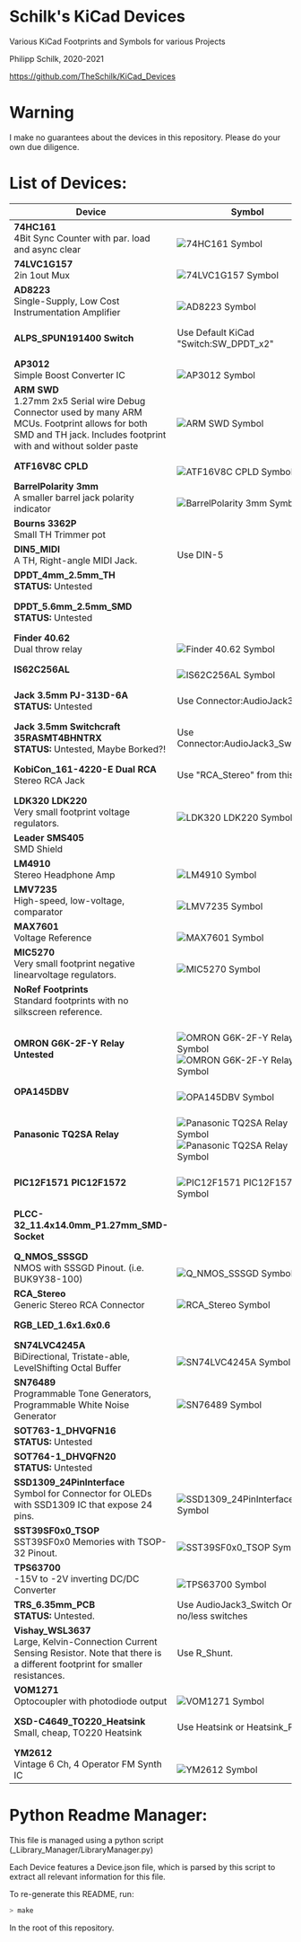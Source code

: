 # Schilk's KiCad Devices
Various KiCad Footprints and Symbols for various Projects

Philipp Schilk, 2020-2021

https://github.com/TheSchilk/KiCad_Devices

# Warning

I make no guarantees about the devices in this repository. Please do your own due diligence. 

# List of Devices:


|**Device**|&nbsp;&nbsp;&nbsp;&nbsp;&nbsp;&nbsp;&nbsp;&nbsp;&nbsp;&nbsp;&nbsp;&nbsp;&nbsp;&nbsp;&nbsp;**Symbol**&nbsp;&nbsp;&nbsp;&nbsp;&nbsp;&nbsp;&nbsp;&nbsp;&nbsp;&nbsp;&nbsp;&nbsp;&nbsp;&nbsp;&nbsp;|&nbsp;&nbsp;&nbsp;&nbsp;&nbsp;&nbsp;&nbsp;&nbsp;&nbsp;&nbsp;&nbsp;&nbsp;&nbsp;&nbsp;&nbsp;**Footprint**&nbsp;&nbsp;&nbsp;&nbsp;&nbsp;&nbsp;&nbsp;&nbsp;&nbsp;&nbsp;&nbsp;&nbsp;&nbsp;&nbsp;&nbsp;|
|---|---|---|
| **74HC161** <br/> 4Bit Sync Counter with par. load and async clear  |  <br/> ![74HC161 Symbol ](74HC161/Doc/Symbol1.jpg) |  |
| **74LVC1G157** <br/> 2in 1out Mux |  <br/> ![74LVC1G157 Symbol ](74LVC1G157/Doc/Symbol1.jpg) |  |
| **AD8223** <br/> Single-Supply, Low Cost Instrumentation Amplifier |  <br/> ![AD8223 Symbol ](AD8223/Doc/Symbol1.jpg) |  |
| **ALPS_SPUN191400 Switch** <br/>  | Use Default KiCad "Switch:SW_DPDT_x2" |  <br/> ![ALPS_SPUN191400 Switch Footprint ](ALPS_SPUN191400_Switch/Doc/Footprint1.jpg)  |
| **AP3012** <br/> Simple Boost Converter IC |  <br/> ![AP3012 Symbol ](AP3012/Doc/Symbol1.jpg) |  |
| **ARM SWD** <br/>  1.27mm 2x5 Serial wire Debug Connector used by many ARM MCUs. Footprint allows for both SMD and TH jack. Includes footprint with and without solder paste  |  <br/> ![ARM SWD Symbol ](ARM_SWD/Doc/Symbol1.jpg) |  <br/> ![ARM SWD Footprint ](ARM_SWD/Doc/Footprint1.jpg)  |
| **ATF16V8C CPLD** <br/>  |  <br/> ![ATF16V8C CPLD Symbol ](ATF16V8C/Doc/Symbol1.jpg) |  |
| **BarrelPolarity 3mm** <br/> A smaller barrel jack polarity indicator |  <br/> ![BarrelPolarity 3mm Symbol ](BarrelPolarity_3mm/Doc/Symbol1.jpg) |  <br/> ![BarrelPolarity 3mm Footprint ](BarrelPolarity_3mm/Doc/Footprint1.jpg)  |
| **Bourns 3362P** <br/> Small TH Trimmer pot |  |  <br/> ![Bourns 3362P Footprint ](Bourns_3362P/Doc/Footprint1.jpg)  |
| **DIN5_MIDI** <br/> A TH, Right-angle MIDI Jack. | Use DIN-5 |  <br/> ![DIN5_MIDI Footprint ](DIN5_MIDI/Doc/Footprint1.jpg)  |
| **DPDT_4mm_2.5mm_TH** <br/> **STATUS:** Untested  |  |  <br/> ![DPDT_4mm_2.5mm_TH Footprint ](DPDT_4mm_2.5mm_TH/Doc/Footprint1.jpg)  |
| **DPDT_5.6mm_2.5mm_SMD** <br/> **STATUS:** Untested |  |  <br/> ![DPDT_5.6mm_2.5mm_SMD Footprint ](DPDT_5.6mm_2.5mm_SMD/Doc/Footprint1.jpg)  |
| **Finder 40.62** <br/> Dual throw relay |  <br/> ![Finder 40.62 Symbol ](Finder_40_62/Doc/Symbol1.jpg) |  |
| **IS62C256AL** <br/>  |  <br/> ![IS62C256AL Symbol ](IS62C256AL/Doc/Symbol1.jpg) |  <br/> ![IS62C256AL Footprint ](IS62C256AL/Doc/Footprint1.jpg)  |
| **Jack 3.5mm PJ-313D-6A** <br/> **STATUS:** Untested | Use Connector:AudioJack3 |  <br/> ![Jack 3.5mm PJ-313D-6A Footprint ](Jack_3.5mm_PJ-313D-6A/Doc/Footprint1.jpg)  |
| **Jack 3.5mm Switchcraft 35RASMT4BHNTRX** <br/> **STATUS:** Untested, Maybe Borked?! | Use Connector:AudioJack3_SwitchTR |  <br/> ![Jack 3.5mm Switchcraft 35RASMT4BHNTRX Footprint ](Jack_3.5mm_Switchcraft_35RASMT4BHNTRX/Doc/Footprint1.jpg)  |
| **KobiCon_161-4220-E Dual RCA** <br/> Stereo RCA Jack | Use "RCA_Stereo" from this repo |  <br/> ![KobiCon_161-4220-E Dual RCA Footprint ](KobiCon_161-4220-E_Dual_RCA/Doc/Footprint1.jpg)  |
| **LDK320 LDK220** <br/> Very small footprint voltage regulators. |  <br/> ![LDK320 LDK220 Symbol ](LDK220_LDK320/Doc/Symbol1.jpg) | Symbols kompatible with SOT32-5 and SOT323-5 pinouts. |
| **Leader SMS405** <br/> SMD Shield |  |  <br/> ![Leader SMS405 Footprint ](Leader_SMS405/Doc/Footprint1.jpg)  |
| **LM4910** <br/> Stereo Headphone Amp |  <br/> ![LM4910 Symbol ](LM4910/Doc/Symbol1.jpg) |  |
| **LMV7235** <br/> High-speed, low-voltage, comparator |  <br/> ![LMV7235 Symbol ](LMV7235/Doc/Symbol1.jpg) |  |
| **MAX7601** <br/> Voltage Reference |  <br/> ![MAX7601 Symbol ](MAX6071/Doc/Symbol1.jpg) |  |
| **MIC5270** <br/> Very small footprint negative linearvoltage regulators. |  <br/> ![MIC5270 Symbol ](MIC5270/Doc/Symbol1.jpg) |  |
| **NoRef Footprints** <br/> Standard footprints with no silkscreen reference. |  | Including 0603 R/C/LED 4xRN, 0402 R/LED <br/> ![NoRef Footprints Footprint ](NoRef_Footprints/Doc/Footprint1.jpg)  |
| **OMRON G6K-2F-Y Relay** <br/> **Untested**  |  <br/> ![OMRON G6K-2F-Y Relay Symbol ](OMRON_G6K-2F-Y_Relay/Doc/Symbol1.jpg) <br/> ![OMRON G6K-2F-Y Relay Symbol ](OMRON_G6K-2F-Y_Relay/Doc/Symbol2.jpg) |  <br/> ![OMRON G6K-2F-Y Relay Footprint ](OMRON_G6K-2F-Y_Relay/Doc/Footprint1.jpg)  |
| **OPA145DBV** <br/>  |  <br/> ![OPA145DBV Symbol ](OPA145DBV/Doc/Symbol1.jpg) |  |
| **Panasonic TQ2SA Relay** <br/>  |  <br/> ![Panasonic TQ2SA Relay Symbol ](Panasonic_TQ2SA_Relay/Doc/Symbol1.jpg) <br/> ![Panasonic TQ2SA Relay Symbol ](Panasonic_TQ2SA_Relay/Doc/Symbol2.jpg) |  <br/> ![Panasonic TQ2SA Relay Footprint ](Panasonic_TQ2SA_Relay/Doc/Footprint1.jpg)  |
| **PIC12F1571 PIC12F1572** <br/>  |  <br/> ![PIC12F1571 PIC12F1572 Symbol ](PIC12F1571_1572/Doc/Symbol1.jpg) |  |
| **PLCC-32_11.4x14.0mm_P1.27mm_SMD-Socket** <br/>  |  |  <br/> ![PLCC-32_11.4x14.0mm_P1.27mm_SMD-Socket Footprint ](PLCC-32_11.4x14.0mm_P1.27mm_SMD-Socket/Doc/Footprint1.jpg)  |
| **Q_NMOS_SSSGD** <br/> NMOS with SSSGD Pinout. (i.e. BUK9Y38-100) |  <br/> ![Q_NMOS_SSSGD Symbol ](Q_NMOS_SSSGD/Doc/Symbol1.jpg) |  |
| **RCA_Stereo** <br/> Generic Stereo RCA Connector |  <br/> ![RCA_Stereo Symbol ](RCA_Stereo/Doc/Symbol1.jpg) |  |
| **RGB_LED_1.6x1.6x0.6** <br/>  |  |  <br/> ![RGB_LED_1.6x1.6x0.6 Footprint ](RGB_LED_1.6x1.6x0.6/Doc/Footprint1.jpg)  |
| **SN74LVC4245A** <br/> BiDirectional, Tristate-able, LevelShifting Octal Buffer |  <br/> ![SN74LVC4245A Symbol ](SN74LVC4245A/Doc/Symbol1.jpg) |  |
| **SN76489** <br/>  Programmable Tone Generators, Programmable White Noise Generator |  <br/> ![SN76489 Symbol ](SN76489/Doc/Symbol1.jpg) |  |
| **SOT763-1_DHVQFN16** <br/> **STATUS:** Untested |  |  <br/> ![SOT763-1_DHVQFN16 Footprint ](SOT763-1_DHVQFN16/Doc/Footprint1.jpg)  |
| **SOT764-1_DHVQFN20** <br/> **STATUS:** Untested |  |  <br/> ![SOT764-1_DHVQFN20 Footprint ](SOT764-1_DHVQFN20/Doc/Footprint1.jpg)  |
| **SSD1309_24PinInterface** <br/> Symbol for Connector for OLEDs with SSD1309 IC that expose 24 pins. |  <br/> ![SSD1309_24PinInterface Symbol ](SSD1309_24PinInterface/Doc/Symbol1.jpg) |  |
| **SST39SF0x0_TSOP** <br/> SST39SF0x0 Memories with TSOP-32 Pinout. |  <br/> ![SST39SF0x0_TSOP Symbol ](SST39SF0x0_TSOP/Doc/Symbol1.jpg) |  |
| **TPS63700** <br/> -15V to -2V inverting DC/DC Converter |  <br/> ![TPS63700 Symbol ](TPS63700/Doc/Symbol1.jpg) |  |
| **TRS_6.35mm_PCB** <br/> **STATUS:** Untested. | Use AudioJack3_Switch Or no/less switches |  <br/> ![TRS_6.35mm_PCB Footprint ](TRS_6.35mm_PCB/Doc/Footprint1.jpg)  |
| **Vishay_WSL3637** <br/> Large, Kelvin-Connection Current Sensing Resistor. Note that there is a different footprint for smaller resistances. | Use R_Shunt. |  <br/> ![Vishay_WSL3637 Footprint ](Vishay_WSL3637/Doc/Footprint1.jpeg)  |
| **VOM1271** <br/> Optocoupler with photodiode output |  <br/> ![VOM1271 Symbol ](VOM1271/Doc/Symbol1.jpg) |  |
| **XSD-C4649_TO220_Heatsink** <br/> Small, cheap, TO220 Heatsink | Use Heatsink or Heatsink_Pad |  <br/> ![XSD-C4649_TO220_Heatsink Footprint ](XSD-C4649_TO220_Heatsink/Doc/Footprint1.jpg)  |
| **YM2612** <br/> Vintage 6 Ch, 4 Operator FM Synth IC |  <br/> ![YM2612 Symbol ](YM2612/Doc/Symbol1.png) |  |

# Python Readme Manager:
This file is managed using a python script (_Library_Manager/LibraryManager.py)

Each Device features a Device.json file, which is parsed by this script
to extract all relevant information for this file.

To re-generate this README, run:

```bash
> make
```

In the root of this repository.
